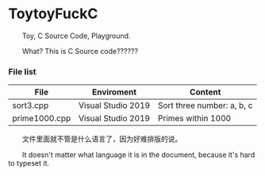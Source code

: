 # ToytoyFuckC

&emsp;&emsp;Toy, C Source Code, Playground.

&emsp;&emsp;What? This is C Source code??????

### File list

| File          | Enviroment         | Content                    |
| ------------- | ------------------ | -------------------------- |
| sort3.cpp     | Visual Studio 2019 | Sort three number: a, b, c |
| prime1000.cpp | Visual Studio 2019 | Primes within 1000         |

&emsp;&emsp;文件里面就不管是什么语言了，因为好难排版的说。

&emsp;&emsp;It doesn't matter what language it is in the document, because it's hard to typeset it.
